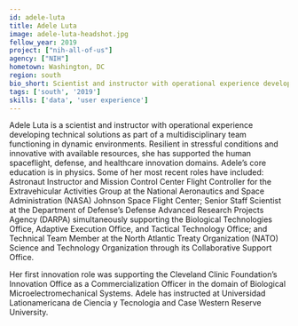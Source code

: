 ```yaml
---
id: adele-luta
title: Adele Luta
image: adele-luta-headshot.jpg
fellow_year: 2019
project: ["nih-all-of-us"]
agency: ["NIH"]
hometown: Washington, DC
region: south
bio_short: Scientist and instructor with operational experience developing technical solutions as part of a multidisciplinary teams.
tags: ['south', '2019']
skills: ['data', 'user experience']
---
```


Adele Luta is a scientist and instructor with operational experience developing technical solutions as part of a multidisciplinary team functioning in dynamic environments. Resilient in stressful conditions and innovative with available resources, she has supported the human spaceflight, defense, and healthcare innovation domains. Adele’s core education is in physics. Some of her most recent roles have included: Astronaut Instructor and Mission Control Center Flight Controller for the Extravehicular Activities Group at the National Aeronautics and Space Administration (NASA) Johnson Space Flight Center; Senior Staff Scientist at the Department of Defense’s Defense Advanced Research Projects Agency (DARPA) simultaneously supporting the Biological Technologies Office, Adaptive Execution Office, and Tactical Technology Office; and Technical Team Member at the North Atlantic Treaty Organization (NATO) Science and Technology Organization through its Collaborative Support Office.

Her first innovation role was supporting the Cleveland Clinic Foundation’s Innovation Office as a Commercialization Officer in the domain of Biological Microelectromechanical Systems. Adele has instructed at Universidad Lationamericana de Ciencia y Tecnologia and Case Western Reserve University.
